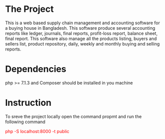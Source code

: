 <h1>The Project</h1>
<p>
This is a web based supply chain management and accounting software for a buying house in Bangladesh. This software produce several accounting reports like ledger, journals, final reports, profit-loss report, balance sheet, final report. This software also manage all the products listing, buyers and sellers list, product repository, daily, weekly and monthly buying and selling reports.
</p>
<h1>Dependencies</h1>
<p>
  php >= 7.1.3 and Composer should be installed in you machine
</p>
<h1>Instruction</h1>
<p>
 To sreve the project locally open the command propmt and run the following command
</p>
<p style = "color:red">
  php -S localhost:8000 -t public
</p>
